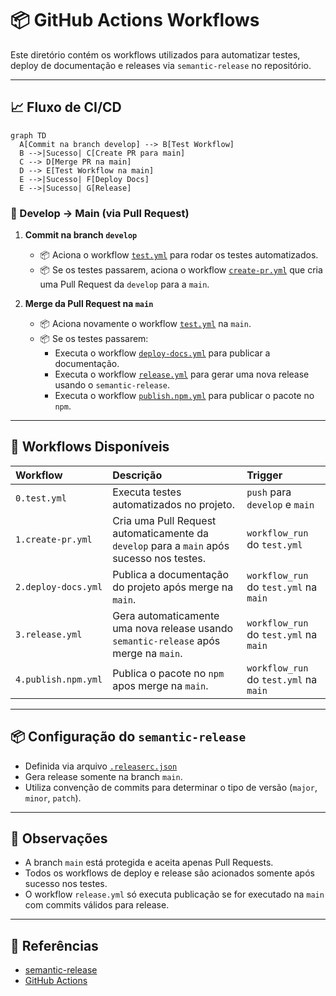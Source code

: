 # 📦 GitHub Actions Workflows

Este diretório contém os workflows utilizados para automatizar testes, deploy de documentação e releases via `semantic-release` no repositório.

---

## 📈 Fluxo de CI/CD

```mermaid
graph TD
  A[Commit na branch develop] --> B[Test Workflow]
  B -->|Sucesso| C[Create PR para main]
  C --> D[Merge PR na main]
  D --> E[Test Workflow na main]
  E -->|Sucesso| F[Deploy Docs]
  E -->|Sucesso| G[Release]
```

### 🔸 Develop → Main (via Pull Request)

1. **Commit na branch `develop`**
   - 📦 Aciona o workflow [`test.yml`](./0.test.yml) para rodar os testes automatizados.
   - 📦 Se os testes passarem, aciona o workflow [`create-pr.yml`](./0.create-pr.yml) que cria uma Pull Request da `develop` para a `main`.

2. **Merge da Pull Request na `main`**
   - 📦 Aciona novamente o workflow [`test.yml`](./0.test.yml) na `main`.
   - 📦 Se os testes passarem:
     - Executa o workflow [`deploy-docs.yml`](./2.deploy-docs.yml) para publicar a documentação.
     - Executa o workflow [`release.yml`](./3.release.yml) para gerar uma nova release usando o `semantic-release`.
     - Executa o workflow [`publish.npm.yml`](./4.publish.npm.yml) para publicar o pacote no `npm`.

---

## 📄 Workflows Disponíveis

| Workflow           | Descrição                                                                                    | Trigger                               |
|:-------------------|:---------------------------------------------------------------------------------------------|:--------------------------------------|
| `0.test.yml`       | Executa testes automatizados no projeto.                                                     | `push` para `develop` e `main`        |
| `1.create-pr.yml`  | Cria uma Pull Request automaticamente da `develop` para a `main` após sucesso nos testes.    | `workflow_run` do `test.yml`          |
| `2.deploy-docs.yml`| Publica a documentação do projeto após merge na `main`.                                      | `workflow_run` do `test.yml` na `main`|
| `3.release.yml`    | Gera automaticamente uma nova release usando `semantic-release` após merge na `main`.        | `workflow_run` do `test.yml` na `main`|
| `4.publish.npm.yml`| Publica o pacote no `npm` apos merge na `main`.                                              | `workflow_run` do `test.yml` na `main`|

---

## 📦 Configuração do `semantic-release`

- Definida via arquivo [`.releaserc.json`](../../.releaserc.json)
- Gera release somente na branch `main`.
- Utiliza convenção de commits para determinar o tipo de versão (`major`, `minor`, `patch`).

---

## 📌 Observações

- A branch `main` está protegida e aceita apenas Pull Requests.
- Todos os workflows de deploy e release são acionados somente após sucesso nos testes.
- O workflow `release.yml` só executa publicação se for executado na `main` com commits válidos para release.

---

## 📝 Referências

- [semantic-release](https://semantic-release.gitbook.io/)
- [GitHub Actions](https://docs.github.com/en/actions)

